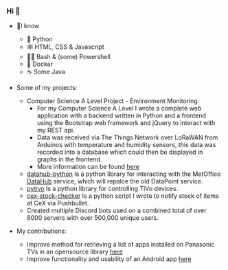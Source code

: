 ### Hi 👋

- 🧠I know
  - 🐍 Python
  - 🕸 HTML, CSS & Javascript
  - 👨‍💻 Bash & (some) Powershell
  - 🐳 Docker
  - ☕ Some Java


- Some of my projects:
  - Computer Science A Level Project - Environment Monitoring
    - For my Computer Science A Level I wrote a complete web application with a backend written in Python and a frontend using the Bootstrap web framework and jQuery to interact with my REST api.
    - Data was received via The Things Network over LoRaWAN from Arduinos with temperature and humidity sensors, this data was recorded into a database which could then be displayed in graphs in the frontend.
    - More information can be found [here](https://github.com/bfayers/bfayers/blob/master/csproject.md)
  - [datahub-python](https://github.com/bfayers/datahub-python) Is a python library for interacting with the MetOffice [DataHub](https://www.metoffice.gov.uk/services/data/datapoint/notifications/weather-datahub) service, which will repalce the old DataPoint service.
  - [pytivo](https://github.com/bfayers/pytivo) Is a python library for controlling TiVo devices.
  - [cex-stock-checker](https://github.com/bfayers/cex-stock-checker) Is a python script I wrote to notify stock of items at CeX via Pushbullet.
  - Created multiple Discord bots used on a combined total of over 8000 servers with over 500,000 unique users.
- My contributions:
  - Improve method for retrieving a list of apps installed on Panasonic TVs in an opensource library [here](https://github.com/florianholzapfel/panasonic-viera/pull/40)
  - Improve functionality and usability of an Android app [here](https://github.com/patzly/grocy-android/pull/14)
